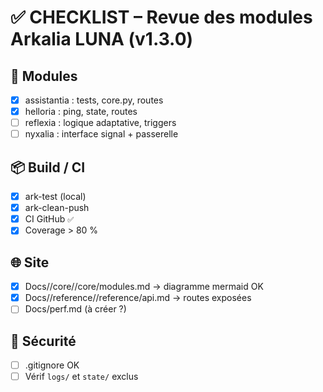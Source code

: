 # ✅ CHECKLIST – Revue des modules Arkalia LUNA (v1.3.0)

## 🧪 Modules
- [x] assistantia : tests, core.py, routes
- [x] helloria : ping, state, routes
- [ ] reflexia : logique adaptative, triggers
- [ ] nyxalia : interface signal + passerelle

## 📦 Build / CI
- [x] ark-test (local)
- [x] ark-clean-push
- [x] CI GitHub `✅`
- [x] Coverage > 80 %

## 🌐 Site
- [x] Docs//core//core/modules.md → diagramme mermaid OK
- [x] Docs//reference//reference/api.md → routes exposées
- [ ] Docs/perf.md (à créer ?)

## 🔐 Sécurité
- [ ] .gitignore OK
- [ ] Vérif `logs/` et `state/` exclus
